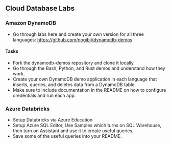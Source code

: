 ## Cloud Database Labs

### Amazon DynamoDB

* Go through labs here and create your own version for all three languages:  https://github.com/nogibjj/dynamodb-demos

#### Tasks

* Fork the dynamodb-demos repository and clone it locally.
* Go through the Bash, Python, and Rust demos and understand how they work.
* Create your own DynamoDB demo application in each language that inserts, queries, and deletes data from a DynamoDB table.
* Make sure to include documentation in the README on how to configure credentials and run each app.

### Azure Databricks

* Setup Databricks via Azure Education
* Setup Azure SQL Editor, Use Samples which turns on SQL Warehouse, then turn on Assistant and use it to create useful queries.
* Save some of the useful queries into your README.

